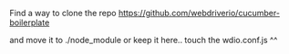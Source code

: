 Find a way to clone the repo https://github.com/webdriverio/cucumber-boilerplate

and move it to ./node_module or keep it here.. touch the wdio.conf.js ^^